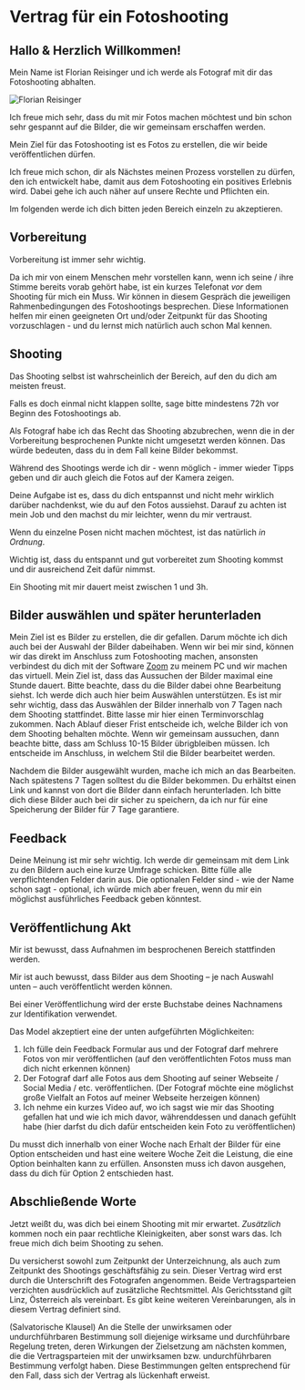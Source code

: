# Vertrag für ein Fotoshooting

## Hallo & Herzlich Willkommen!

Mein Name ist Florian Reisinger und ich werde als Fotograf mit dir das Fotoshooting abhalten.

![Florian Reisinger](https://s.gravatar.com/avatar/c7ea529204771fbc4b3729411057a96a?s=300)

Ich freue mich sehr, dass du mit mir Fotos machen möchtest und bin schon sehr gespannt auf die Bilder, die wir gemeinsam
erschaffen werden.

Mein Ziel für das Fotoshooting ist es Fotos zu erstellen, die wir beide veröffentlichen dürfen.

Ich freue mich schon, dir als Nächstes meinen Prozess vorstellen zu dürfen, den ich entwickelt habe, damit aus dem
Fotoshooting ein positives Erlebnis wird. Dabei gehe ich auch näher auf unsere Rechte und Pflichten ein.

Im folgenden werde ich dich bitten jeden Bereich einzeln zu akzeptieren.

## Vorbereitung

Vorbereitung ist immer sehr wichtig.

Da ich mir von einem Menschen mehr vorstellen kann, wenn ich seine / ihre Stimme bereits vorab gehört habe, ist ein
kurzes Telefonat *vor* dem Shooting für mich ein Muss. Wir können in diesem Gespräch die jeweiligen Rahmenbedingungen
des Fotoshootings besprechen. Diese Informationen helfen mir einen geeigneten Ort und/oder Zeitpunkt für das Shooting
vorzuschlagen - und du lernst mich natürlich auch schon Mal kennen.

## Shooting

Das Shooting selbst ist wahrscheinlich der Bereich, auf den du dich am meisten freust.

Falls es doch einmal nicht klappen sollte, sage bitte mindestens 72h vor Beginn des Fotoshootings ab.

Als Fotograf habe ich das Recht das Shooting abzubrechen, wenn die in der Vorbereitung besprochenen Punkte nicht
umgesetzt werden können. Das würde bedeuten, dass du in dem Fall keine Bilder bekommst.

Während des Shootings werde ich dir - wenn möglich - immer wieder Tipps geben und dir auch gleich die Fotos auf der
Kamera zeigen.

Deine Aufgabe ist es, dass du dich entspannst und nicht mehr wirklich darüber nachdenkst, wie du auf den Fotos
aussiehst. Darauf zu achten ist mein Job und den machst du mir leichter, wenn du mir vertraust.

Wenn du einzelne Posen nicht machen möchtest, ist das natürlich *in Ordnung*.

Wichtig ist, dass du entspannt und gut vorbereitet zum Shooting kommst und dir ausreichend Zeit dafür nimmst.

Ein Shooting mit mir dauert meist zwischen 1 und 3h.

## Bilder auswählen und später herunterladen

Mein Ziel ist es Bilder zu erstellen, die dir gefallen. Darum möchte ich dich auch bei der Auswahl der Bilder
dabeihaben. Wenn wir bei mir sind, können wir das direkt im Anschluss zum Fotoshooting machen, ansonsten verbindest du
dich mit der Software [Zoom](https://zoom.us/) zu meinem PC und wir machen das virtuell. Mein Ziel ist, dass das
Aussuchen der Bilder maximal eine Stunde dauert. Bitte beachte, dass du die Bilder dabei ohne Bearbeitung siehst. Ich
werde dich auch hier beim Auswählen unterstützen. Es ist mir sehr wichtig, dass das Auswählen der Bilder innerhalb von 7
Tagen nach dem Shooting stattfindet. Bitte lasse mir hier einen Terminvorschlag zukommen. Nach Ablauf dieser Frist
entscheide ich, welche Bilder ich von dem Shooting behalten möchte. Wenn wir gemeinsam aussuchen, dann beachte bitte,
dass am Schluss 10-15 Bilder übrigbleiben müssen. Ich entscheide im Anschluss, in welchem Stil die Bilder bearbeitet
werden.

Nachdem die Bilder ausgewählt wurden, mache ich mich an das Bearbeiten. Nach spätestens 7 Tagen solltest du die Bilder
bekommen. Du erhältst einen Link und kannst von dort die Bilder dann einfach herunterladen. Ich bitte dich diese Bilder
auch bei dir sicher zu speichern, da ich nur für eine Speicherung der Bilder für 7 Tage garantiere.

## Feedback

Deine Meinung ist mir sehr wichtig. Ich werde dir gemeinsam mit dem Link zu den Bildern auch eine kurze Umfrage
schicken. Bitte fülle alle verpflichtenden Felder darin aus. Die optionalen Felder sind - wie der Name schon sagt -
optional, ich würde mich aber freuen, wenn du mir ein möglichst ausführliches Feedback geben könntest.

## Veröffentlichung Akt

Mir ist bewusst, dass Aufnahmen im besprochenen Bereich stattfinden werden.

Mir ist auch bewusst, dass Bilder aus dem Shooting – je nach Auswahl unten – auch veröffentlicht werden können.

Bei einer Veröffentlichung wird der erste Buchstabe deines Nachnamens zur Identifikation verwendet.

Das Model akzeptiert eine der unten aufgeführten Möglichkeiten:

1) Ich fülle dein Feedback Formular aus und der Fotograf darf mehrere Fotos von mir veröffentlichen (auf den
   veröffentlichten Fotos muss man dich nicht erkennen können)
2) Der Fotograf darf alle Fotos aus dem Shooting auf seiner Webseite / Social Media / etc. veröffentlichen. (Der
   Fotograf möchte eine möglichst große Vielfalt an Fotos auf meiner Webseite herzeigen können)
3) Ich nehme ein kurzes Video auf, wo ich sagst wie mir das Shooting gefallen hat und wie ich mich davor, währenddessen
   und danach gefühlt habe (hier darfst du dich dafür entscheiden kein Foto zu veröffentlichen)

Du musst dich innerhalb von einer Woche nach Erhalt der Bilder für eine Option entscheiden und hast eine weitere Woche
Zeit die Leistung, die eine Option beinhalten kann zu erfüllen. Ansonsten muss ich davon ausgehen, dass du dich für
Option 2 entschieden hast.

## Abschließende Worte

Jetzt weißt du, was dich bei einem Shooting mit mir erwartet. *Zusätzlich* kommen noch ein paar rechtliche
Kleinigkeiten, aber sonst wars das. Ich freue mich dich beim Shooting zu sehen.

Du versicherst sowohl zum Zeitpunkt der Unterzeichnung, als auch zum Zeitpunkt des Shootings geschäftsfähig zu sein.
Dieser Vertrag wird erst durch die Unterschrift des Fotografen angenommen. Beide Vertragsparteien verzichten
ausdrücklich auf zusätzliche Rechtsmittel. Als Gerichtsstand gilt Linz, Österreich als vereinbart. Es gibt keine
weiteren Vereinbarungen, als in diesem Vertrag definiert sind.

(Salvatorische Klausel) An die Stelle der unwirksamen oder undurchführbaren Bestimmung soll diejenige wirksame und
durchführbare Regelung treten, deren Wirkungen der Zielsetzung am nächsten kommen, die die Vertragsparteien mit der
unwirksamen bzw. undurchführbaren Bestimmung verfolgt haben. Diese Bestimmungen gelten entsprechend für den Fall, dass
sich der Vertrag als lückenhaft erweist.
